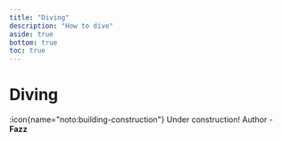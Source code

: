 ```yaml
---
title: "Diving"
description: "How to dive"
aside: true
bottom: true
toc: true
---
```


# Diving

:icon{name="noto:building-construction"} Under construction! Author - **Fazz**